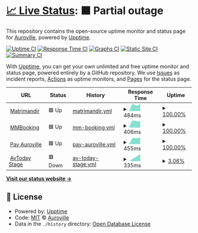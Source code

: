 # [📈 Live Status](https://Auroville.github.io/checkbot): <!--live status--> **🟧 Partial outage**

This repository contains the open-source uptime monitor and status page for [Auroville](http://www.auroville.org/), powered by [Upptime](https://github.com/upptime/upptime).

[![Uptime CI](https://github.com/Auroville/checkbot/workflows/Uptime%20CI/badge.svg)](https://github.com/Auroville/checkbot/actions?query=workflow%3A%22Uptime+CI%22)
[![Response Time CI](https://github.com/Auroville/checkbot/workflows/Response%20Time%20CI/badge.svg)](https://github.com/Auroville/checkbot/actions?query=workflow%3A%22Response+Time+CI%22)
[![Graphs CI](https://github.com/Auroville/checkbot/workflows/Graphs%20CI/badge.svg)](https://github.com/Auroville/checkbot/actions?query=workflow%3A%22Graphs+CI%22)
[![Static Site CI](https://github.com/Auroville/checkbot/workflows/Static%20Site%20CI/badge.svg)](https://github.com/Auroville/checkbot/actions?query=workflow%3A%22Static+Site+CI%22)
[![Summary CI](https://github.com/Auroville/checkbot/workflows/Summary%20CI/badge.svg)](https://github.com/Auroville/checkbot/actions?query=workflow%3A%22Summary+CI%22)

With [Upptime](https://upptime.js.org), you can get your own unlimited and free uptime monitor and status page, powered entirely by a GitHub repository. We use [Issues](https://github.com/Auroville/checkbot/issues) as incident reports, [Actions](https://github.com/Auroville/checkbot/actions) as uptime monitors, and [Pages](https://Auroville.github.io/checkbot) for the status page.

<!--start: status pages-->
<!-- This summary is generated by Upptime (https://github.com/upptime/upptime) -->
<!-- Do not edit this manually, your changes will be overwritten -->
<!-- prettier-ignore -->
| URL | Status | History | Response Time | Uptime |
| --- | ------ | ------- | ------------- | ------ |
| <img alt="" src="https://favicons.githubusercontent.com/matrimandir.org" height="13"> [Matrimandir](https://matrimandir.org) | 🟩 Up | [matrimandir.yml](https://github.com/Auroville/checkbot/commits/HEAD/history/matrimandir.yml) | <details><summary><img alt="Response time graph" src="./graphs/matrimandir/response-time-week.png" height="20"> 484ms</summary><br><a href="https://Auroville.github.io/checkbot/history/matrimandir"><img alt="Response time 484" src="https://img.shields.io/endpoint?url=https%3A%2F%2Fraw.githubusercontent.com%2FAuroville%2Fcheckbot%2FHEAD%2Fapi%2Fmatrimandir%2Fresponse-time.json"></a><br><a href="https://Auroville.github.io/checkbot/history/matrimandir"><img alt="24-hour response time 484" src="https://img.shields.io/endpoint?url=https%3A%2F%2Fraw.githubusercontent.com%2FAuroville%2Fcheckbot%2FHEAD%2Fapi%2Fmatrimandir%2Fresponse-time-day.json"></a><br><a href="https://Auroville.github.io/checkbot/history/matrimandir"><img alt="7-day response time 484" src="https://img.shields.io/endpoint?url=https%3A%2F%2Fraw.githubusercontent.com%2FAuroville%2Fcheckbot%2FHEAD%2Fapi%2Fmatrimandir%2Fresponse-time-week.json"></a><br><a href="https://Auroville.github.io/checkbot/history/matrimandir"><img alt="30-day response time 484" src="https://img.shields.io/endpoint?url=https%3A%2F%2Fraw.githubusercontent.com%2FAuroville%2Fcheckbot%2FHEAD%2Fapi%2Fmatrimandir%2Fresponse-time-month.json"></a><br><a href="https://Auroville.github.io/checkbot/history/matrimandir"><img alt="1-year response time 484" src="https://img.shields.io/endpoint?url=https%3A%2F%2Fraw.githubusercontent.com%2FAuroville%2Fcheckbot%2FHEAD%2Fapi%2Fmatrimandir%2Fresponse-time-year.json"></a></details> | <details><summary><a href="https://Auroville.github.io/checkbot/history/matrimandir">100.00%</a></summary><a href="https://Auroville.github.io/checkbot/history/matrimandir"><img alt="All-time uptime 100.00%" src="https://img.shields.io/endpoint?url=https%3A%2F%2Fraw.githubusercontent.com%2FAuroville%2Fcheckbot%2FHEAD%2Fapi%2Fmatrimandir%2Fuptime.json"></a><br><a href="https://Auroville.github.io/checkbot/history/matrimandir"><img alt="24-hour uptime 100.00%" src="https://img.shields.io/endpoint?url=https%3A%2F%2Fraw.githubusercontent.com%2FAuroville%2Fcheckbot%2FHEAD%2Fapi%2Fmatrimandir%2Fuptime-day.json"></a><br><a href="https://Auroville.github.io/checkbot/history/matrimandir"><img alt="7-day uptime 100.00%" src="https://img.shields.io/endpoint?url=https%3A%2F%2Fraw.githubusercontent.com%2FAuroville%2Fcheckbot%2FHEAD%2Fapi%2Fmatrimandir%2Fuptime-week.json"></a><br><a href="https://Auroville.github.io/checkbot/history/matrimandir"><img alt="30-day uptime 100.00%" src="https://img.shields.io/endpoint?url=https%3A%2F%2Fraw.githubusercontent.com%2FAuroville%2Fcheckbot%2FHEAD%2Fapi%2Fmatrimandir%2Fuptime-month.json"></a><br><a href="https://Auroville.github.io/checkbot/history/matrimandir"><img alt="1-year uptime 100.00%" src="https://img.shields.io/endpoint?url=https%3A%2F%2Fraw.githubusercontent.com%2FAuroville%2Fcheckbot%2FHEAD%2Fapi%2Fmatrimandir%2Fuptime-year.json"></a></details>
| <img alt="" src="https://favicons.githubusercontent.com/mmbooking.auroville.org.in" height="13"> [MMBooking](https://mmbooking.auroville.org.in) | 🟩 Up | [mm-booking.yml](https://github.com/Auroville/checkbot/commits/HEAD/history/mm-booking.yml) | <details><summary><img alt="Response time graph" src="./graphs/mm-booking/response-time-week.png" height="20"> 406ms</summary><br><a href="https://Auroville.github.io/checkbot/history/mm-booking"><img alt="Response time 406" src="https://img.shields.io/endpoint?url=https%3A%2F%2Fraw.githubusercontent.com%2FAuroville%2Fcheckbot%2FHEAD%2Fapi%2Fmm-booking%2Fresponse-time.json"></a><br><a href="https://Auroville.github.io/checkbot/history/mm-booking"><img alt="24-hour response time 406" src="https://img.shields.io/endpoint?url=https%3A%2F%2Fraw.githubusercontent.com%2FAuroville%2Fcheckbot%2FHEAD%2Fapi%2Fmm-booking%2Fresponse-time-day.json"></a><br><a href="https://Auroville.github.io/checkbot/history/mm-booking"><img alt="7-day response time 406" src="https://img.shields.io/endpoint?url=https%3A%2F%2Fraw.githubusercontent.com%2FAuroville%2Fcheckbot%2FHEAD%2Fapi%2Fmm-booking%2Fresponse-time-week.json"></a><br><a href="https://Auroville.github.io/checkbot/history/mm-booking"><img alt="30-day response time 406" src="https://img.shields.io/endpoint?url=https%3A%2F%2Fraw.githubusercontent.com%2FAuroville%2Fcheckbot%2FHEAD%2Fapi%2Fmm-booking%2Fresponse-time-month.json"></a><br><a href="https://Auroville.github.io/checkbot/history/mm-booking"><img alt="1-year response time 406" src="https://img.shields.io/endpoint?url=https%3A%2F%2Fraw.githubusercontent.com%2FAuroville%2Fcheckbot%2FHEAD%2Fapi%2Fmm-booking%2Fresponse-time-year.json"></a></details> | <details><summary><a href="https://Auroville.github.io/checkbot/history/mm-booking">100.00%</a></summary><a href="https://Auroville.github.io/checkbot/history/mm-booking"><img alt="All-time uptime 100.00%" src="https://img.shields.io/endpoint?url=https%3A%2F%2Fraw.githubusercontent.com%2FAuroville%2Fcheckbot%2FHEAD%2Fapi%2Fmm-booking%2Fuptime.json"></a><br><a href="https://Auroville.github.io/checkbot/history/mm-booking"><img alt="24-hour uptime 100.00%" src="https://img.shields.io/endpoint?url=https%3A%2F%2Fraw.githubusercontent.com%2FAuroville%2Fcheckbot%2FHEAD%2Fapi%2Fmm-booking%2Fuptime-day.json"></a><br><a href="https://Auroville.github.io/checkbot/history/mm-booking"><img alt="7-day uptime 100.00%" src="https://img.shields.io/endpoint?url=https%3A%2F%2Fraw.githubusercontent.com%2FAuroville%2Fcheckbot%2FHEAD%2Fapi%2Fmm-booking%2Fuptime-week.json"></a><br><a href="https://Auroville.github.io/checkbot/history/mm-booking"><img alt="30-day uptime 100.00%" src="https://img.shields.io/endpoint?url=https%3A%2F%2Fraw.githubusercontent.com%2FAuroville%2Fcheckbot%2FHEAD%2Fapi%2Fmm-booking%2Fuptime-month.json"></a><br><a href="https://Auroville.github.io/checkbot/history/mm-booking"><img alt="1-year uptime 100.00%" src="https://img.shields.io/endpoint?url=https%3A%2F%2Fraw.githubusercontent.com%2FAuroville%2Fcheckbot%2FHEAD%2Fapi%2Fmm-booking%2Fuptime-year.json"></a></details>
| <img alt="" src="https://favicons.githubusercontent.com/pay.auroville.org" height="13"> [Pay Auroville](https://pay.auroville.org) | 🟩 Up | [pay-auroville.yml](https://github.com/Auroville/checkbot/commits/HEAD/history/pay-auroville.yml) | <details><summary><img alt="Response time graph" src="./graphs/pay-auroville/response-time-week.png" height="20"> 455ms</summary><br><a href="https://Auroville.github.io/checkbot/history/pay-auroville"><img alt="Response time 455" src="https://img.shields.io/endpoint?url=https%3A%2F%2Fraw.githubusercontent.com%2FAuroville%2Fcheckbot%2FHEAD%2Fapi%2Fpay-auroville%2Fresponse-time.json"></a><br><a href="https://Auroville.github.io/checkbot/history/pay-auroville"><img alt="24-hour response time 455" src="https://img.shields.io/endpoint?url=https%3A%2F%2Fraw.githubusercontent.com%2FAuroville%2Fcheckbot%2FHEAD%2Fapi%2Fpay-auroville%2Fresponse-time-day.json"></a><br><a href="https://Auroville.github.io/checkbot/history/pay-auroville"><img alt="7-day response time 455" src="https://img.shields.io/endpoint?url=https%3A%2F%2Fraw.githubusercontent.com%2FAuroville%2Fcheckbot%2FHEAD%2Fapi%2Fpay-auroville%2Fresponse-time-week.json"></a><br><a href="https://Auroville.github.io/checkbot/history/pay-auroville"><img alt="30-day response time 455" src="https://img.shields.io/endpoint?url=https%3A%2F%2Fraw.githubusercontent.com%2FAuroville%2Fcheckbot%2FHEAD%2Fapi%2Fpay-auroville%2Fresponse-time-month.json"></a><br><a href="https://Auroville.github.io/checkbot/history/pay-auroville"><img alt="1-year response time 455" src="https://img.shields.io/endpoint?url=https%3A%2F%2Fraw.githubusercontent.com%2FAuroville%2Fcheckbot%2FHEAD%2Fapi%2Fpay-auroville%2Fresponse-time-year.json"></a></details> | <details><summary><a href="https://Auroville.github.io/checkbot/history/pay-auroville">100.00%</a></summary><a href="https://Auroville.github.io/checkbot/history/pay-auroville"><img alt="All-time uptime 100.00%" src="https://img.shields.io/endpoint?url=https%3A%2F%2Fraw.githubusercontent.com%2FAuroville%2Fcheckbot%2FHEAD%2Fapi%2Fpay-auroville%2Fuptime.json"></a><br><a href="https://Auroville.github.io/checkbot/history/pay-auroville"><img alt="24-hour uptime 100.00%" src="https://img.shields.io/endpoint?url=https%3A%2F%2Fraw.githubusercontent.com%2FAuroville%2Fcheckbot%2FHEAD%2Fapi%2Fpay-auroville%2Fuptime-day.json"></a><br><a href="https://Auroville.github.io/checkbot/history/pay-auroville"><img alt="7-day uptime 100.00%" src="https://img.shields.io/endpoint?url=https%3A%2F%2Fraw.githubusercontent.com%2FAuroville%2Fcheckbot%2FHEAD%2Fapi%2Fpay-auroville%2Fuptime-week.json"></a><br><a href="https://Auroville.github.io/checkbot/history/pay-auroville"><img alt="30-day uptime 100.00%" src="https://img.shields.io/endpoint?url=https%3A%2F%2Fraw.githubusercontent.com%2FAuroville%2Fcheckbot%2FHEAD%2Fapi%2Fpay-auroville%2Fuptime-month.json"></a><br><a href="https://Auroville.github.io/checkbot/history/pay-auroville"><img alt="1-year uptime 100.00%" src="https://img.shields.io/endpoint?url=https%3A%2F%2Fraw.githubusercontent.com%2FAuroville%2Fcheckbot%2FHEAD%2Fapi%2Fpay-auroville%2Fuptime-year.json"></a></details>
| <img alt="" src="https://favicons.githubusercontent.com/avt.stage.auroville.org" height="13"> [AvToday Stage](https://avt.stage.auroville.org) | 🟥 Down | [av-today-stage.yml](https://github.com/Auroville/checkbot/commits/HEAD/history/av-today-stage.yml) | <details><summary><img alt="Response time graph" src="./graphs/av-today-stage/response-time-week.png" height="20"> 335ms</summary><br><a href="https://Auroville.github.io/checkbot/history/av-today-stage"><img alt="Response time 335" src="https://img.shields.io/endpoint?url=https%3A%2F%2Fraw.githubusercontent.com%2FAuroville%2Fcheckbot%2FHEAD%2Fapi%2Fav-today-stage%2Fresponse-time.json"></a><br><a href="https://Auroville.github.io/checkbot/history/av-today-stage"><img alt="24-hour response time 335" src="https://img.shields.io/endpoint?url=https%3A%2F%2Fraw.githubusercontent.com%2FAuroville%2Fcheckbot%2FHEAD%2Fapi%2Fav-today-stage%2Fresponse-time-day.json"></a><br><a href="https://Auroville.github.io/checkbot/history/av-today-stage"><img alt="7-day response time 335" src="https://img.shields.io/endpoint?url=https%3A%2F%2Fraw.githubusercontent.com%2FAuroville%2Fcheckbot%2FHEAD%2Fapi%2Fav-today-stage%2Fresponse-time-week.json"></a><br><a href="https://Auroville.github.io/checkbot/history/av-today-stage"><img alt="30-day response time 335" src="https://img.shields.io/endpoint?url=https%3A%2F%2Fraw.githubusercontent.com%2FAuroville%2Fcheckbot%2FHEAD%2Fapi%2Fav-today-stage%2Fresponse-time-month.json"></a><br><a href="https://Auroville.github.io/checkbot/history/av-today-stage"><img alt="1-year response time 335" src="https://img.shields.io/endpoint?url=https%3A%2F%2Fraw.githubusercontent.com%2FAuroville%2Fcheckbot%2FHEAD%2Fapi%2Fav-today-stage%2Fresponse-time-year.json"></a></details> | <details><summary><a href="https://Auroville.github.io/checkbot/history/av-today-stage">3.06%</a></summary><a href="https://Auroville.github.io/checkbot/history/av-today-stage"><img alt="All-time uptime 3.06%" src="https://img.shields.io/endpoint?url=https%3A%2F%2Fraw.githubusercontent.com%2FAuroville%2Fcheckbot%2FHEAD%2Fapi%2Fav-today-stage%2Fuptime.json"></a><br><a href="https://Auroville.github.io/checkbot/history/av-today-stage"><img alt="24-hour uptime 3.06%" src="https://img.shields.io/endpoint?url=https%3A%2F%2Fraw.githubusercontent.com%2FAuroville%2Fcheckbot%2FHEAD%2Fapi%2Fav-today-stage%2Fuptime-day.json"></a><br><a href="https://Auroville.github.io/checkbot/history/av-today-stage"><img alt="7-day uptime 3.06%" src="https://img.shields.io/endpoint?url=https%3A%2F%2Fraw.githubusercontent.com%2FAuroville%2Fcheckbot%2FHEAD%2Fapi%2Fav-today-stage%2Fuptime-week.json"></a><br><a href="https://Auroville.github.io/checkbot/history/av-today-stage"><img alt="30-day uptime 3.06%" src="https://img.shields.io/endpoint?url=https%3A%2F%2Fraw.githubusercontent.com%2FAuroville%2Fcheckbot%2FHEAD%2Fapi%2Fav-today-stage%2Fuptime-month.json"></a><br><a href="https://Auroville.github.io/checkbot/history/av-today-stage"><img alt="1-year uptime 3.06%" src="https://img.shields.io/endpoint?url=https%3A%2F%2Fraw.githubusercontent.com%2FAuroville%2Fcheckbot%2FHEAD%2Fapi%2Fav-today-stage%2Fuptime-year.json"></a></details>

<!--end: status pages-->

[**Visit our status website →**](https://Auroville.github.io/checkbot)

## 📄 License

- Powered by: [Upptime](https://github.com/upptime/upptime)
- Code: [MIT](./LICENSE) © [Auroville](http://www.auroville.org/)
- Data in the `./history` directory: [Open Database License](https://opendatacommons.org/licenses/odbl/1-0/)
